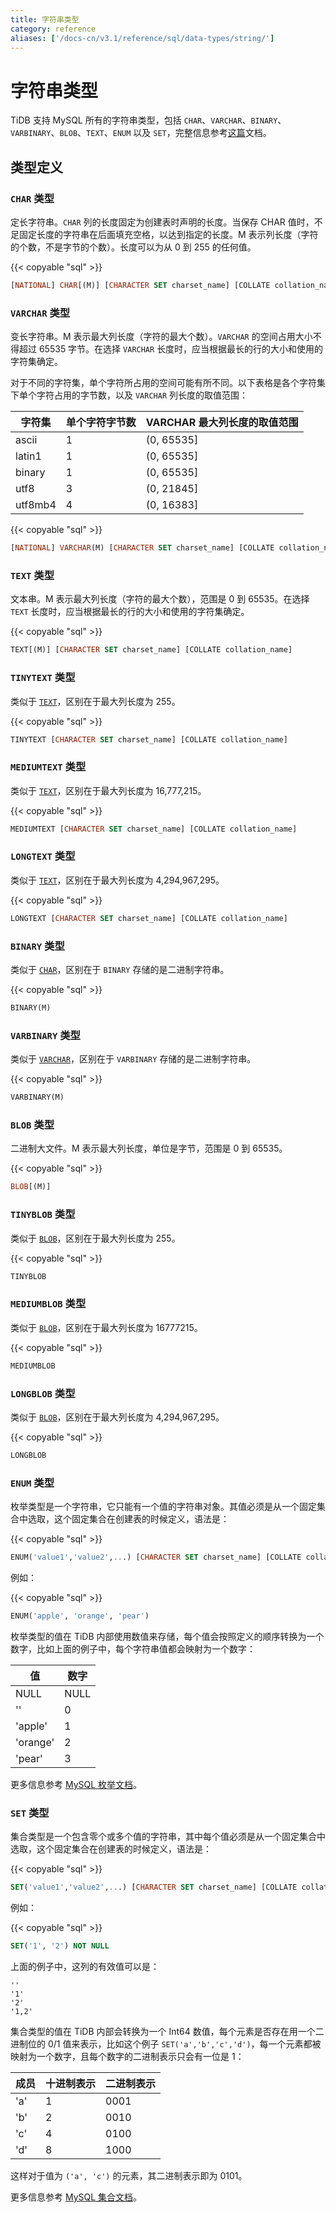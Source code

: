 ```yaml
---
title: 字符串类型
category: reference
aliases: ['/docs-cn/v3.1/reference/sql/data-types/string/']
---
```


# 字符串类型

TiDB 支持 MySQL 所有的字符串类型，包括 `CHAR`、`VARCHAR`、`BINARY`、`VARBINARY`、`BLOB`、`TEXT`、`ENUM` 以及 `SET`，完整信息参考[这篇](https://dev.mysql.com/doc/refman/5.7/en/string-types.html)文档。

## 类型定义

### `CHAR` 类型

定长字符串。`CHAR` 列的长度固定为创建表时声明的长度。当保存 CHAR 值时，不足固定长度的字符串在后面填充空格，以达到指定的长度。M 表示列长度（字符的个数，不是字节的个数）。长度可以为从 0 到 255 的任何值。

{{< copyable "sql" >}}

```sql
[NATIONAL] CHAR[(M)] [CHARACTER SET charset_name] [COLLATE collation_name]
```

### `VARCHAR` 类型

变长字符串。M 表示最大列长度（字符的最大个数）。`VARCHAR` 的空间占用大小不得超过 65535 字节。在选择 `VARCHAR` 长度时，应当根据最长的行的大小和使用的字符集确定。

对于不同的字符集，单个字符所占用的空间可能有所不同。以下表格是各个字符集下单个字符占用的字节数，以及 `VARCHAR` 列长度的取值范围：

| 字符集 | 单个字符字节数 | VARCHAR 最大列长度的取值范围 |
| ----- | ---- | ---- |
| ascii | 1 | (0, 65535] |
| latin1 | 1 | (0, 65535] |
| binary | 1 | (0, 65535] |
| utf8 | 3 | (0, 21845] |
| utf8mb4 | 4 | (0, 16383] |

{{< copyable "sql" >}}

```sql
[NATIONAL] VARCHAR(M) [CHARACTER SET charset_name] [COLLATE collation_name]
```

### `TEXT` 类型

文本串。M 表示最大列长度（字符的最大个数），范围是 0 到 65535。在选择 `TEXT` 长度时，应当根据最长的行的大小和使用的字符集确定。

{{< copyable "sql" >}}

```sql
TEXT[(M)] [CHARACTER SET charset_name] [COLLATE collation_name]
```

### `TINYTEXT` 类型

类似于 [`TEXT`](#text-类型)，区别在于最大列长度为 255。

{{< copyable "sql" >}}

```sql
TINYTEXT [CHARACTER SET charset_name] [COLLATE collation_name]
```

### `MEDIUMTEXT` 类型

类似于 [`TEXT`](#text-类型)，区别在于最大列长度为 16,777,215。

{{< copyable "sql" >}}

```sql
MEDIUMTEXT [CHARACTER SET charset_name] [COLLATE collation_name]
```

### `LONGTEXT` 类型

类似于 [`TEXT`](#text-类型)，区别在于最大列长度为 4,294,967,295。

{{< copyable "sql" >}}

```sql
LONGTEXT [CHARACTER SET charset_name] [COLLATE collation_name]
```

### `BINARY` 类型

类似于 [`CHAR`](#char-类型)，区别在于 `BINARY` 存储的是二进制字符串。

{{< copyable "sql" >}}

```sql
BINARY(M)
```

### `VARBINARY` 类型

类似于 [`VARCHAR`](#varchar-类型)，区别在于 `VARBINARY` 存储的是二进制字符串。

{{< copyable "sql" >}}

```sql
VARBINARY(M)
```

### `BLOB` 类型

二进制大文件。M 表示最大列长度，单位是字节，范围是 0 到 65535。

{{< copyable "sql" >}}

```sql
BLOB[(M)]
```

### `TINYBLOB` 类型

类似于 [`BLOB`](#blob-类型)，区别在于最大列长度为 255。

{{< copyable "sql" >}}

```sql
TINYBLOB
```

### `MEDIUMBLOB` 类型

类似于 [`BLOB`](#blob-类型)，区别在于最大列长度为 16777215。

{{< copyable "sql" >}}

```sql
MEDIUMBLOB
```

### `LONGBLOB` 类型

类似于 [`BLOB`](#blob-类型)，区别在于最大列长度为 4,294,967,295。

{{< copyable "sql" >}}

```sql
LONGBLOB
```

### `ENUM` 类型

枚举类型是一个字符串，它只能有一个值的字符串对象。其值必须是从一个固定集合中选取，这个固定集合在创建表的时候定义，语法是：

{{< copyable "sql" >}}

```sql
ENUM('value1','value2',...) [CHARACTER SET charset_name] [COLLATE collation_name]
```

例如：

{{< copyable "sql" >}}

```sql
ENUM('apple', 'orange', 'pear')
```

枚举类型的值在 TiDB 内部使用数值来存储，每个值会按照定义的顺序转换为一个数字，比如上面的例子中，每个字符串值都会映射为一个数字：

| 值 | 数字 |
| ---- | ---- |
| NULL  | NULL |
| '' | 0 |
| 'apple' | 1 |
| 'orange' | 2 |
| 'pear' | 3 |

更多信息参考 [MySQL 枚举文档](https://dev.mysql.com/doc/refman/5.7/en/enum.html)。

### `SET` 类型

集合类型是一个包含零个或多个值的字符串，其中每个值必须是从一个固定集合中选取，这个固定集合在创建表的时候定义，语法是：

{{< copyable "sql" >}}

```sql
SET('value1','value2',...) [CHARACTER SET charset_name] [COLLATE collation_name]
```

例如：

{{< copyable "sql" >}}

```sql
SET('1', '2') NOT NULL
```

上面的例子中，这列的有效值可以是：

```
''
'1'
'2'
'1,2'
```

集合类型的值在 TiDB 内部会转换为一个 Int64 数值，每个元素是否存在用一个二进制位的 0/1 值来表示，比如这个例子 `SET('a','b','c','d')`，每一个元素都被映射为一个数字，且每个数字的二进制表示只会有一位是 1：

| 成员 | 十进制表示 | 二进制表示 |
| ---- | ---- | ------ |
| 'a'  | 1 | 0001 |
| 'b' | 2 | 0010 |
| 'c' | 4 | 0100 |
| 'd' | 8 | 1000 |

这样对于值为 `('a', 'c')` 的元素，其二进制表示即为 0101。

更多信息参考 [MySQL 集合文档](https://dev.mysql.com/doc/refman/5.7/en/set.html)。
